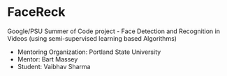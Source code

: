 # FaceReck
Google/PSU Summer of Code project - Face Detection and Recognition in Videos (using semi-supervised learning based Algorithms)
* Mentoring Organization: Portland State University
* Mentor: Bart Massey
* Student: Vaibhav Sharma


